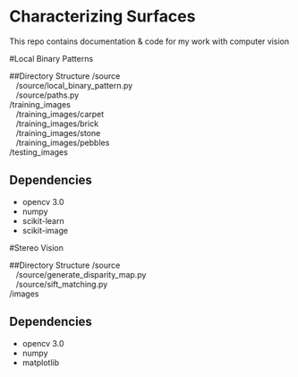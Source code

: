 # Characterizing Surfaces
This repo contains documentation &amp; code for my work with computer vision

#Local Binary Patterns
  
##Directory Structure
/source  
&nbsp;&nbsp;&nbsp;/source/local_binary_pattern.py  
&nbsp;&nbsp;&nbsp;/source/paths.py  
/training_images  
&nbsp;&nbsp;&nbsp;/training_images/carpet  
&nbsp;&nbsp;&nbsp;/training_images/brick  
&nbsp;&nbsp;&nbsp;/training_images/stone  
&nbsp;&nbsp;&nbsp;/training_images/pebbles  
/testing_images  

## Dependencies
  * opencv 3.0
  * numpy
  * scikit-learn
  * scikit-image

#Stereo Vision

##Directory Structure
/source  
&nbsp;&nbsp;&nbsp;/source/generate_disparity_map.py  
&nbsp;&nbsp;&nbsp;/source/sift_matching.py  
/images  

## Dependencies
  * opencv 3.0
  * numpy
  * matplotlib
